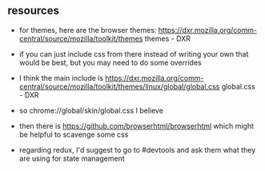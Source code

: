 ## resources



* for themes, here are the browser themes: https://dxr.mozilla.org/comm-central/source/mozilla/toolkit/themes
themes - DXR
* if you can just include css from there instead of writing your own that would be best, but you may need to do some overrides
* I think the main include is https://dxr.mozilla.org/comm-central/source/mozilla/toolkit/themes/linux/global/global.css
global.css - DXR

* so chrome://global/skin/global.css I believe
* then there is https://github.com/browserhtml/browserhtml which might be helpful to scavenge some css
* regarding redux, I'd suggest to go to #devtools and ask them what they are using for state management
